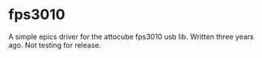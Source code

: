 # fps3010

A simple epics driver for the attocube fps3010 usb lib.
Written three years ago.
Not testing for release.

